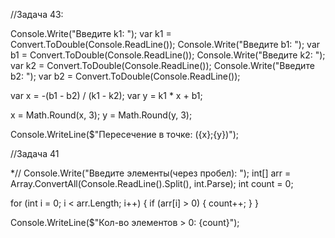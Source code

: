 //Задача 43:


Console.Write("Введите k1: ");
var k1 = Convert.ToDouble(Console.ReadLine());
Console.Write("Введите b1: ");
var b1 = Convert.ToDouble(Console.ReadLine());
Console.Write("Введите k2: ");
var k2 = Convert.ToDouble(Console.ReadLine());
Console.Write("Введите b2: ");
var b2 = Convert.ToDouble(Console.ReadLine());


var x = -(b1 - b2) / (k1 - k2);
var y = k1 * x + b1;

x = Math.Round(x, 3);
y = Math.Round(y, 3);

Console.WriteLine($"Пересечение в точке: ({x};{y})");



//Задача 41


*//
Console.Write("Введите элементы(через пробел): ");
int[] arr = Array.ConvertAll(Console.ReadLine().Split(), int.Parse);
int count = 0;

for (int i = 0; i < arr.Length; i++)
{
    if (arr[i] > 0)
    {
        count++;
    }
}

Console.WriteLine($"Кол-во элементов > 0: {count}");
